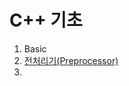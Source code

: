 # C++ 기초 

1. Basic 
2. [전처리기(Preprocessor)](https://github.com/geunkim/CPPLectures/blob/master/C%2B%2B%EA%B8%B0%EC%B4%88/Preprocessor.md)
3. 
